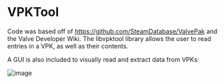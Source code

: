# VPKTool
Code was based off of https://github.com/SteamDatabase/ValvePak and the Valve Developer Wiki.
The libvpktool library allows the user to read entries in a VPK, as well as their contents.

A GUI is also included to visually read and extract data from VPKs:

![image](https://github.com/craftablescience/VPKTool/assets/26600014/16e4273d-63ca-4502-8688-23d158ecb65c)
